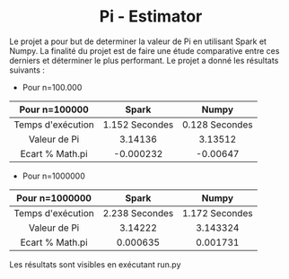 <h1><center> Pi - Estimator </center></h1>

Le projet a pour but de determiner la valeur de Pi en utilisant Spark et Numpy. La finalité du projet est de faire une étude comparative entre ces derniers et déterminer le plus performant.
Le projet a donné les résultats suivants :

- Pour n=100.000

 Pour n=100000       | Spark                 |        Numpy       |
| :-----------------: |:-------------------: | :-----------------:|
| Temps d'exécution  | 1.152  Secondes       | 0.128 Secondes     |
| Valeur de Pi       | 3.14136               | 3.13512            |
| Ecart % Math.pi    | -0.000232             | -0.00647           |

- Pour n=1000000

 Pour n=1000000      | Spark                 |        Numpy       |
| :----------------: |:--------------------: | :-----------------:|
| Temps d'exécution  | 2.238  Secondes       | 1.172 Secondes     |
| Valeur de Pi       | 3.14222               | 3.143324           |
| Ecart % Math.pi    | 0.000635              | 0.001731           |


Les résultats sont visibles en exécutant run.py
